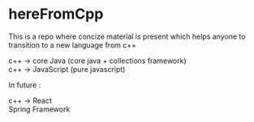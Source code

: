 # hereFromCpp

This is a repo where concize material is present which helps anyone to transition to a new language from c++

c++ -> core Java (core java + collections framework)
<br>
c++ -> JavaScript (pure javascript)
<br>

In future :

c++ -> React
<br>
Spring Framework
